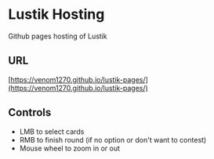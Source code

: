 # Lustik Hosting
Github pages hosting of Lustik

## URL

[https://venom1270.github.io/lustik-pages/](https://venom1270.github.io/lustik-pages/)


## Controls

- LMB to select cards
- RMB to finish round (if no option or don't want to contest)
- Mouse wheel to zoom in or out



